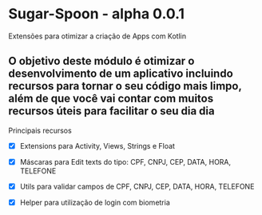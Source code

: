 # Sugar-Spoon - alpha 0.0.1
Extensões para otimizar a criação de Apps com Kotlin

## O objetivo deste módulo é otimizar o desenvolvimento de um aplicativo incluindo recursos para tornar o seu código mais limpo, além de que você vai contar com muitos recursos úteis para facilitar o seu dia dia

Principais recursos
- [X] Extensions para Activity, Views, Strings e Float
- [X] Máscaras para Edit texts do tipo: CPF, CNPJ, CEP, DATA, HORA, TELEFONE
- [X] Utils para validar campos de CPF, CNPJ, CEP, DATA, HORA, TELEFONE
- [X] Helper para utilização de login com biometria


